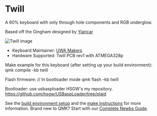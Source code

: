 # Twill

A 60% keyboard with only through hole components and RGB underglow.

Based off the Gingham designed by [Yiancar](https://yiancar-designs.com/portfolio/gingham/)

![Twill image](https://i.imgur.com/s4UtWqF.jpg)

* Keyboard Maintainer: [UWA Makers](https://wiki.uwamakers.com/)
* Hardware Supported: Twill PCB rev1 with ATMEGA328p

Make example for this keyboard (after setting up your build environment):
    qmk compile -kb twill

Flash firmware:
    // In bootloader mode
    qmk flash -kb twill

Bootloader:
use usbasploader HSGW's my repository.
https://github.com/hsgw/USBaspLoader/tree/plaid

See the [build environment setup](https://docs.qmk.fm/#/getting_started_build_tools) and the [make instructions](https://docs.qmk.fm/#/getting_started_make_guide) for more information. Brand new to QMK? Start with our [Complete Newbs Guide](https://docs.qmk.fm/#/newbs).
